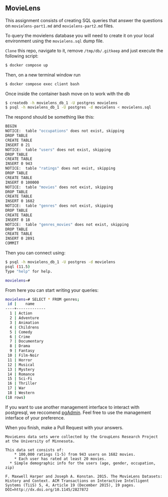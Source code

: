 ## MovieLens

This assignment consists of creating SQL queries that answer the questions on `movielens-part1.md` and `movielens-part2.md` files.

To query the movielens database you will need to create it on your local environment using the `movielens.sql` dump file.

`Clone` this repo, navigate to it, remove `/tmp/db/.gitkeep` and just execute the following script:

```bash
$ docker compose up
```

Then, on a new terminal window run

```bash
$ docker compose exec client bash
```

Once inside the container bash move on to work with the db

```bash
$ createdb -h movielens_db_1 -U postgres movielens
$ psql -h movielens_db_1 -U postgres -d movielens < movielens.sql
```

The respond should be something like this:

```bash
BEGIN
NOTICE:  table "occupations" does not exist, skipping
DROP TABLE
CREATE TABLE
INSERT 0 21
NOTICE:  table "users" does not exist, skipping
DROP TABLE
CREATE TABLE
INSERT 0 943
NOTICE:  table "ratings" does not exist, skipping
DROP TABLE
CREATE TABLE
INSERT 0 100000
NOTICE:  table "movies" does not exist, skipping
DROP TABLE
CREATE TABLE
INSERT 0 1682
NOTICE:  table "genres" does not exist, skipping
DROP TABLE
CREATE TABLE
INSERT 0 18
NOTICE:  table "genres_movies" does not exist, skipping
DROP TABLE
CREATE TABLE
INSERT 0 2891
COMMIT
```

Then you can connect using:

```bash
$ psql -h movielens_db_1 -U postgres -d movielens
psql (11.5)
Type "help" for help.

movielens=#
```

From here you can start writing your queries:

```bash
movielens=# SELECT * FROM genres;
 id |    name
----+-------------
  1 | Action
  2 | Adventure
  3 | Animation
  4 | Childrens
  5 | Comedy
  6 | Crime
  7 | Documentary
  8 | Drama
  9 | Fantasy
 10 | Film-Noir
 11 | Horror
 12 | Musical
 13 | Mystery
 14 | Romance
 15 | Sci-Fi
 16 | Thriller
 17 | War
 18 | Western
(18 rows)
```

If you want to use another management interface to interact with postgresql, we reccomend [pgAdmin](https://www.pgadmin.org/download/). Feel free to use the
management interface of your preference.

When you finish, make a Pull Request with your answers.

```
MovieLens data sets were collected by the GroupLens Research Project
at the University of Minnesota.

This data set consists of:
	* 100,000 ratings (1-5) from 943 users on 1682 movies.
	* Each user has rated at least 20 movies.
  * Simple demographic info for the users (age, gender, occupation, zip)

F. Maxwell Harper and Joseph A. Konstan. 2015. The MovieLens Datasets:
History and Context. ACM Transactions on Interactive Intelligent
Systems (TiiS) 5, 4, Article 19 (December 2015), 19 pages.
DOI=http://dx.doi.org/10.1145/2827872
```

